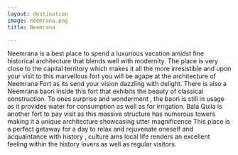 ```yaml
---
layout: destination
image: neemrana.png
title: Neemrana

---
```


Neemrana is a best place to spend a luxurious vacation amidst fine historical architecture that blends well with modernity. The place is very close to the capital territory which makes it all the more irresistible and upon your visit to this marvellous fort you will be agape at the architecture of Neemrana Fort as its send your vision dazzling with delight. There is also a Neemrana baori inside this fort that exhibits the beauty of classical construction. To ones surprise and wonderment , the baori is still in usage as it provides water for consumption as well as for irrigation.
Bala Quila is another fort to pay visit as this massive structure has numerous towers making it a unique architecture showcasing utter magnificence 
This place is a perfect getaway for a day to relax and rejuvenate oneself and acquaintance with history , culture ams local life renders an excellent feeling within the history lovers as well as regular visitors.